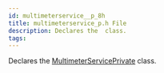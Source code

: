 ```yaml
---
id: multimeterservice__p_8h
title: multimeterservice_p.h File
description: Declares the  class.
tags:
---
```

Declares the <a href="classMultimeterServicePrivate">MultimeterServicePrivate</a> class.
